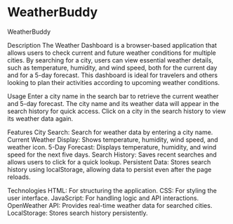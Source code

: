 # WeatherBuddy
WeatherBuddy

Description
The Weather Dashboard is a browser-based application that allows users to check current and future weather conditions for multiple cities. By searching for a city, users can view essential weather details, such as temperature, humidity, and wind speed, both for the current day and for a 5-day forecast. This dashboard is ideal for travelers and others looking to plan their activities according to upcoming weather conditions.

Usage
Enter a city name in the search bar to retrieve the current weather and 5-day forecast.
The city name and its weather data will appear in the search history for quick access.
Click on a city in the search history to view its weather data again.

Features
City Search: Search for weather data by entering a city name.
Current Weather Display: Shows temperature, humidity, wind speed, and weather icon.
5-Day Forecast: Displays temperature, humidity, and wind speed for the next five days.
Search History: Saves recent searches and allows users to click for a quick lookup.
Persistent Data: Stores search history using localStorage, allowing data to persist even after the page reloads.

Technologies
HTML: For structuring the application.
CSS: For styling the user interface.
JavaScript: For handling logic and API interactions.
OpenWeather API: Provides real-time weather data for searched cities.
LocalStorage: Stores search history persistently.


